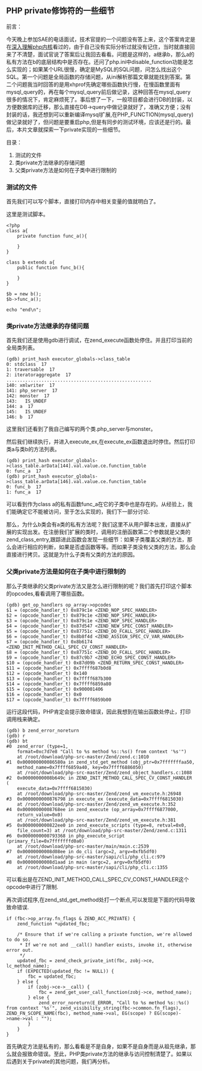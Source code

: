 ## PHP private修饰符的一些细节 ##

前言：

今天晚上参加SAE的电话面试，技术官提的一个问题没有答上来，这个答案肯定是在[深入理解php内核](http://php-internals.com/book/?p=chapt05/05-03-class-visibility)看过的，由于自己没有实际分析过就没有记住，当时就直接回来了不清楚，面试官说了答案后让我回去看看。问题是这样的，a继承b，那么a的私有方法在b的底层结构中是否存在。还问了php.ini中disable\_function功能是怎么实现的；如果某个URL很慢，确定是MySQL的SQL问题，问怎么找出这个SQL。第一个问题是全局函数的存储问题，从ini解析那篇文章就能找到答案。第二个问题我当时回答的是用xhprof先确定哪些函数执行慢，在慢函数里面有mysql\_query的，再在每个mysql\_query前后做记录，这种回答在mysql\_query很多的情况下，肯定麻烦死了。事后想了一下，一般项目都会进行DB的封装，以方便数据库的迁移，那么直接在DB->query中做记录就好了，准确又方便；没有封装的话，我还想到可以重新编译mysql扩展,在PHP\_FUNCTION(mysql\_query)做记录就好了，但问题是要重启php,但是有同步的测试环境，应该还是行的。最后，本片文章就探索一下private实现的一些细节。

目录：

1. 测试的文件
2. 类private方法继承的存储问题
3. 父类private方法是如何在子类中进行限制的


### 测试的文件 ###

首先我们可以写个脚本，直接打印内存中相关变量的值就明白了。

这里是测试脚本。

	<?php
	class a{
		private function func_a(){
		
		}
	}
	
	class b extends a{
		public function func_b(){
		
		}
	}
	
	$b = new b();
	$b->func_a();

	echo "end\n";

### 类private方法继承的存储问题 ###

首先我们还是使用gdb进行调试，在zend_execute函数处停住。并且打印当前的全局类列表。

	(gdb) print_hash executor_globals->class_table
	0: stdclass  17
	1: traversable  17
	2: iteratoraggregate  17
	......................................................
	140: xmlwriter  17
	141: php_server  17
	142: monster  17
	143:   IS_UNDEF
	144: a  17
	145:   IS_UNDEF
	146: b  17

这里我们还看到了我自己编写的两个类.php\_server与monster。

然后我们继续执行，并进入execute_ex,在execute_ex函数退出时停住。然后打印类a与类b的方法列表。

	(gdb) print_hash executor_globals->class_table.arData[144].val.value.ce.function_table
	0: func_a  17
	(gdb) print_hash executor_globals->class_table.arData[146].val.value.ce.function_table
	0: func_b  17
	1: func_a  17

可以看到作为class a的私有函数func_a在它的子类中也是存在的。从经验上，我们能确定它不能被访问，至于怎么实现的，我们下一部分讨论.

那么，为什么b类会有a类的私有方法呢？我们这里不从用户脚本出发，直接从扩展的实现出发。在注册我们扩展的类时，调用的注册函数第二个参数就是父类的zend\_class\_entry,跟踪进此函数会发现一些细节：如果子类覆盖父类的方法，那么会进行相应的判断，如果是否虚函数等等。而如果子类没有父类的方法，那么会直接进行拷贝。这就是为什么子类有父类的方法的原因。

### 父类private方法是如何在子类中进行限制的 ###


那么子类继承的父类private方法又是怎么进行限制的呢？我们首先打印这个脚本的opcodes,看看调用了哪些函数。

	(gdb) get_op_handlers op_array->opcodes
	$1 = (opcode_handler_t) 0x879c1e <ZEND_NOP_SPEC_HANDLER>
	$2 = (opcode_handler_t) 0x879c1e <ZEND_NOP_SPEC_HANDLER>
	$3 = (opcode_handler_t) 0x879c1e <ZEND_NOP_SPEC_HANDLER>
	$4 = (opcode_handler_t) 0x87d547 <ZEND_NEW_SPEC_CONST_HANDLER>
	$5 = (opcode_handler_t) 0x87751c <ZEND_DO_FCALL_SPEC_HANDLER>
	$6 = (opcode_handler_t) 0x8b8f4d <ZEND_ASSIGN_SPEC_CV_VAR_HANDLER>
	$7 = (opcode_handler_t) 0x8b6174 <ZEND_INIT_METHOD_CALL_SPEC_CV_CONST_HANDLER>
	$8 = (opcode_handler_t) 0x87751c <ZEND_DO_FCALL_SPEC_HANDLER>
	$9 = (opcode_handler_t) 0x87c9b7 <ZEND_ECHO_SPEC_CONST_HANDLER>
	$10 = (opcode_handler_t) 0x87d09b <ZEND_RETURN_SPEC_CONST_HANDLER>
	$11 = (opcode_handler_t) 0x7ffff687b0d8
	$12 = (opcode_handler_t) 0x140
	$13 = (opcode_handler_t) 0x7ffff687b300
	$14 = (opcode_handler_t) 0x7ffff6859a80
	$15 = (opcode_handler_t) 0x900001406
	$16 = (opcode_handler_t) 0x0
	$17 = (opcode_handler_t) 0x7ffff6859b00

运行这段代码，PHP肯定会提示致命错误，因此我想到在输出函数处停止，打印调用栈来确定。

	(gdb) b zend_error_noreturn
	(gdb) r
	(gdb) bt
	#0  zend_error (type=1, 
	    format=0xc7d7e8 "Call to %s method %s::%s() from context '%s'")
	    at /root/download/php-src-master/Zend/zend.c:1010
	#1  0x000000000086580a in zend_std_get_method (obj_ptr=0x7fffffffaa50, 
	    method_name=0x7ffff6859a40, key=0x7ffff6886050)
	    at /root/download/php-src-master/Zend/zend_object_handlers.c:1088
	#2  0x00000000008b649c in ZEND_INIT_METHOD_CALL_SPEC_CV_CONST_HANDLER (
	    execute_data=0x7ffff6815030)
	    at /root/download/php-src-master/Zend/zend_vm_execute.h:26948
	#3  0x0000000000876798 in execute_ex (execute_data=0x7ffff6815030)
	    at /root/download/php-src-master/Zend/zend_vm_execute.h:352
	#4  0x00000000008768ee in zend_execute (op_array=0x7ffff6877000, 
	    return_value=0x0)
	    at /root/download/php-src-master/Zend/zend_vm_execute.h:381
	#5  0x0000000000822ee0 in zend_execute_scripts (type=8, retval=0x0, 
	    file_count=3) at /root/download/php-src-master/Zend/zend.c:1311
	#6  0x0000000000793368 in php_execute_script (primary_file=0x7fffffffd0a0)
	    at /root/download/php-src-master/main/main.c:2539
	#7  0x00000000008d08ee in do_cli (argc=2, argv=0xfb5df0)
	    at /root/download/php-src-master/sapi/cli/php_cli.c:979
	#8  0x00000000008d1aad in main (argc=2, argv=0xfb5df0)
	    at /root/download/php-src-master/sapi/cli/php_cli.c:1355


可以看出是在ZEND_INIT_METHOD_CALL_SPEC_CV_CONST_HANDLER这个opcode中进行了限制.

再次调试程序,在zend_std_get_method处打一个断点,可以发现是下面的代码导致致命错误.

	if (fbc->op_array.fn_flags & ZEND_ACC_PRIVATE) {
		zend_function *updated_fbc;
	
		/* Ensure that if we're calling a private function, we're allowed to do so.
		 * If we're not and __call() handler exists, invoke it, otherwise error out.
		 */
		updated_fbc = zend_check_private_int(fbc, zobj->ce, lc_method_name);
		if (EXPECTED(updated_fbc != NULL)) {
			fbc = updated_fbc;
		} else {
			if (zobj->ce->__call) {
				fbc = zend_get_user_call_function(zobj->ce, method_name);
			} else {
				zend_error_noreturn(E_ERROR, "Call to %s method %s::%s() from context '%s'", zend_visibility_string(fbc->common.fn_flags), ZEND_FN_SCOPE_NAME(fbc), method_name->val, EG(scope) ? EG(scope)->name->val : "");
			}
		}
	}

首先确定方法是私有的，那么看看是不是自身，如果不是自身而是从祖先继承，那么就会报致命错误。至此，PHP类private方法的继承与访问控制清楚了。如果以后遇到关于private的其他问题，我们再分析。